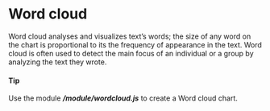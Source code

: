 # Word cloud

Word cloud analyses and visualizes text’s words; the size of any word on the chart is proportional to its the frequency of appearance in the text. Word cloud is often used to detect the main focus of an individual or a group by analyzing the text they wrote.

#### Tip

Use the module **_/module/wordcloud.js_** to create a Word cloud chart.
